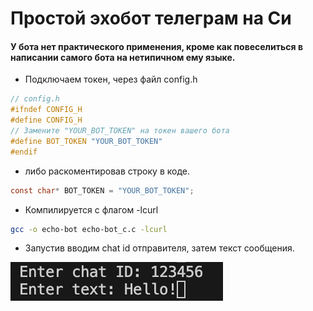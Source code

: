 # Простой эхобот телеграм на Си

#### У бота нет практического применения, кроме как повеселиться в написании самого бота на нетипичном ему языке.

- Подключаем токен, через файл config.h
```c
// config.h
#ifndef CONFIG_H
#define CONFIG_H
// Замените "YOUR_BOT_TOKEN" на токен вашего бота
#define BOT_TOKEN "YOUR_BOT_TOKEN"
#endif 
```

- либо раскоментировав строку в коде.
```c
const char* BOT_TOKEN = "YOUR_BOT_TOKEN";
```

- Компилируется с флагом -lcurl
``` bash
gcc -o echo-bot echo-bot_c.c -lcurl
```
- Запустив вводим chat id отправителя, затем текст сообщения.

![img](./img/1.png)
